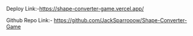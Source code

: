 Deploy Link:-https://shape-converter-game.vercel.app/

Github Repo Link:- https://github.com/JackSparrooow/Shape-Converter-Game
